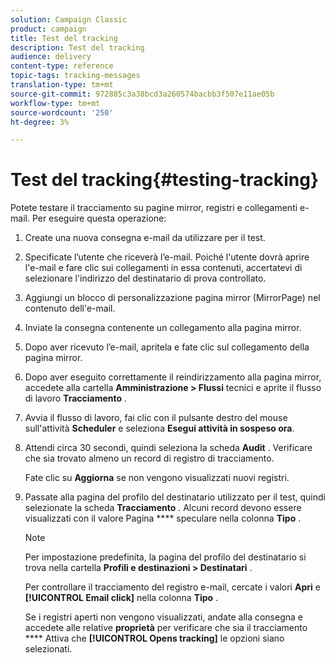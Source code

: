 ```yaml
---
solution: Campaign Classic
product: campaign
title: Test del tracking
description: Test del tracking
audience: delivery
content-type: reference
topic-tags: tracking-messages
translation-type: tm+mt
source-git-commit: 972885c3a38bcd3a260574bacbb3f507e11ae05b
workflow-type: tm+mt
source-wordcount: '250'
ht-degree: 3%

---
```



# Test del tracking{#testing-tracking}

Potete testare il tracciamento su pagine mirror, registri e collegamenti e-mail. Per eseguire questa operazione:

1. Create una nuova consegna e-mail da utilizzare per il test.
1. Specificate l’utente che riceverà l’e-mail. Poiché l&#39;utente dovrà aprire l&#39;e-mail e fare clic sui collegamenti in essa contenuti, accertatevi di selezionare l&#39;indirizzo del destinatario di prova controllato.
1. Aggiungi un blocco di personalizzazione pagina mirror (MirrorPage) nel contenuto dell&#39;e-mail.
1. Inviate la consegna contenente un collegamento alla pagina mirror.
1. Dopo aver ricevuto l’e-mail, apritela e fate clic sul collegamento della pagina mirror.
1. Dopo aver eseguito correttamente il reindirizzamento alla pagina mirror, accedete alla cartella **Amministrazione > Flussi** tecnici e aprite il flusso di lavoro **Tracciamento** .
1. Avvia il flusso di lavoro, fai clic con il pulsante destro del mouse sull&#39;attività **Scheduler** e seleziona **Esegui attività in sospeso ora**.
1. Attendi circa 30 secondi, quindi seleziona la scheda **Audit** . Verificare che sia trovato almeno un record di registro di tracciamento.

   Fate clic su **Aggiorna** se non vengono visualizzati nuovi registri.

1. Passate alla pagina del profilo del destinatario utilizzato per il test, quindi selezionate la scheda **Tracciamento** . Alcuni record devono essere visualizzati con il valore Pagina **** speculare nella colonna **Tipo** .

   >[!NOTE]
   >
   >Per impostazione predefinita, la pagina del profilo del destinatario si trova nella cartella **Profili e destinazioni > Destinatari** .

   Per controllare il tracciamento del registro e-mail, cercate i valori **Apri** e **[!UICONTROL Email click]** nella colonna **Tipo** .

   Se i registri aperti non vengono visualizzati, andate alla consegna e accedete alle relative **proprietà** per verificare che sia il tracciamento **** Attiva che **[!UICONTROL Opens tracking]** le opzioni siano selezionati.

